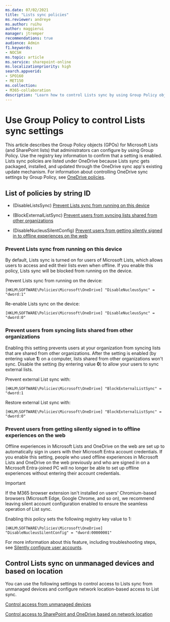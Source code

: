 ```yaml
---
ms.date: 07/02/2021
title: "Lists sync policies"
ms.reviewer: andreye
ms.author: ruihu
author: maggierui
manager: jtremper
recommendations: true
audience: Admin
f1.keywords:
- NOCSH
ms.topic: article
ms.service: sharepoint-online
ms.localizationpriority: high
search.appverid:
- SPO160
- MET150
ms.collection:  
- M365-collaboration
description: "Learn how to control Lists sync by using Group Policy objects (GPOs)."
---
```

# Use Group Policy to control Lists sync settings

This article describes the Group Policy objects (GPOs) for Microsoft Lists (and SharePoint lists) that administrators can configure by using Group Policy. Use the registry key information to confirm that a setting is enabled. Lists sync policies are listed under OneDrive because Lists sync gets packaged, installed, and updated through the OneDrive sync app's existing update mechanism. For information about controlling OneDrive sync settings by Group Policy, see [OneDrive policies](/onedrive/use-group-policy).

## List of policies by string ID

- (DisableListsSync) [Prevent Lists sync from running on this device](lists-sync-policies.md#prevent-lists-sync-from-running-on-this-device)

- (BlockExternalListSync) [Prevent users from syncing lists shared from other organizations](lists-sync-policies.md#prevent-users-from-syncing-lists-shared-from-other-organizations)

- (DisableNucleusSilentConfig) [Prevent users from getting silently signed in to offline experiences on the web](#prevent-users-from-getting-silently-signed-in-to-offline-experiences-on-the-web)

### Prevent Lists sync from running on this device

By default, Lists sync is turned on for users of Microsoft Lists, which allows users to access and edit their lists even when offline. If you enable this policy, Lists sync will be blocked from running on the device.

Prevent Lists sync from running on the device:

`[HKLM\SOFTWARE\Policies\Microsoft\OneDrive] "DisableNucleusSync" = "dword:1"`

Re-enable Lists sync on the device:

`[HKLM\SOFTWARE\Policies\Microsoft\OneDrive] "DisableNucleusSync" = "dword:0"`

### Prevent users from syncing lists shared from other organizations

Enabling this setting prevents users at your organization from syncing lists that are shared from other organizations. After the setting is enabled (by entering value **1**) on a computer, lists shared from other organizations won't sync. Disable the setting (by entering value **0**) to allow your users to sync external lists.

Prevent external List sync with:

`[HKLM\SOFTWARE\Policies\Microsoft\OneDrive] "BlockExternalListSync" = "dword:1`

Restore external List sync with:

`[HKLM\SOFTWARE\Policies\Microsoft\OneDrive] "BlockExternalListSync" = "dword:0"`

### Prevent users from getting silently signed in to offline experiences on the web

Offline experiences in Microsoft Lists and OneDrive on the web are set up to automatically sign in users with their Microsoft Entra account credentials. If you enable this setting, people who used offline experiences in Microsoft Lists and OneDrive on the web previously and who are signed in on a Microsoft Entra-joined PC will no longer be able to set up offline experiences without entering their account credentials.  

> [!IMPORTANT]
> If the M365 browser extension isn't installed on users' Chromium-based browsers (Microsoft Edge, Google Chrome, and so on), we recommend leaving silent account configuration enabled to ensure the seamless operation of List sync.

Enabling this policy sets the following registry key value to 1:

`[HKLM\SOFTWARE\Policies\Microsoft\OneDrive] "DisableNucleusSilentConfig" = "dword:00000001"`

For more information about this feature, including troubleshooting steps, see [Silently configure user accounts](/onedrive/use-silent-account-configuration).

## Control Lists sync on unmanaged devices and based on location  

You can use the following settings to control access to Lists sync from unmanaged devices and configure network location-based access to List sync.

[Control access from unmanaged devices](control-access-from-unmanaged-devices.md)

[Control access to SharePoint and OneDrive based on network location](control-access-based-on-network-location.md)
